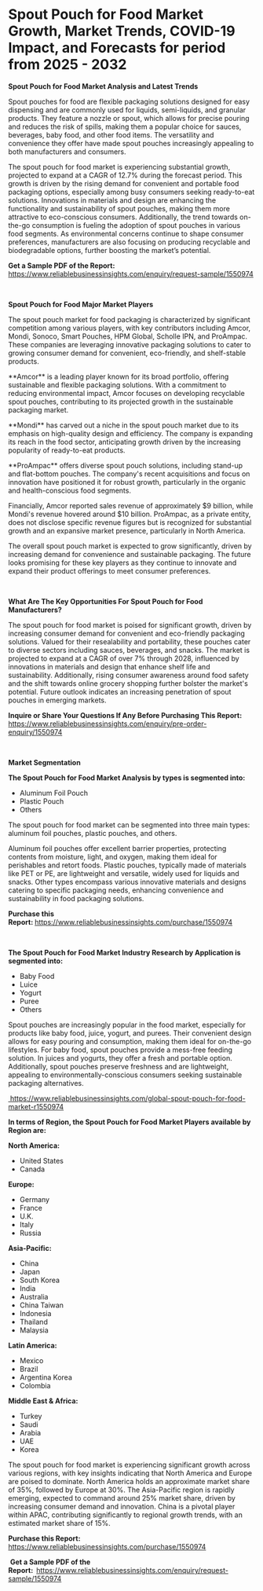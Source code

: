 <p><h1>Spout Pouch for Food Market Growth, Market Trends, COVID-19 Impact, and Forecasts for period from 2025 - 2032</h1></p><p><strong>Spout Pouch for Food Market Analysis and Latest Trends</strong></p>
<p><p>Spout pouches for food are flexible packaging solutions designed for easy dispensing and are commonly used for liquids, semi-liquids, and granular products. They feature a nozzle or spout, which allows for precise pouring and reduces the risk of spills, making them a popular choice for sauces, beverages, baby food, and other food items. The versatility and convenience they offer have made spout pouches increasingly appealing to both manufacturers and consumers.</p><p>The spout pouch for food market is experiencing substantial growth, projected to expand at a CAGR of 12.7% during the forecast period. This growth is driven by the rising demand for convenient and portable food packaging options, especially among busy consumers seeking ready-to-eat solutions. Innovations in materials and design are enhancing the functionality and sustainability of spout pouches, making them more attractive to eco-conscious consumers. Additionally, the trend towards on-the-go consumption is fueling the adoption of spout pouches in various food segments. As environmental concerns continue to shape consumer preferences, manufacturers are also focusing on producing recyclable and biodegradable options, further boosting the market’s potential.</p></p>
<p><strong>Get a Sample PDF of the Report:&nbsp;</strong> <a href="https://www.reliablebusinessinsights.com/enquiry/request-sample/1550974?utm_campaign=2925&utm_medium=2&utm_source=Github&utm_content=ia&utm_term=19042025&utm_id=spout-pouch-for-food">https://www.reliablebusinessinsights.com/enquiry/request-sample/1550974</a></p>
<p>&nbsp;</p>
<p><strong>Spout Pouch for Food Major Market Players</strong></p>
<p><p>The spout pouch market for food packaging is characterized by significant competition among various players, with key contributors including Amcor, Mondi, Sonoco, Smart Pouches, HPM Global, Scholle IPN, and ProAmpac. These companies are leveraging innovative packaging solutions to cater to growing consumer demand for convenient, eco-friendly, and shelf-stable products.</p><p>**Amcor** is a leading player known for its broad portfolio, offering sustainable and flexible packaging solutions. With a commitment to reducing environmental impact, Amcor focuses on developing recyclable spout pouches, contributing to its projected growth in the sustainable packaging market.</p><p>**Mondi** has carved out a niche in the spout pouch market due to its emphasis on high-quality design and efficiency. The company is expanding its reach in the food sector, anticipating growth driven by the increasing popularity of ready-to-eat products.</p><p>**ProAmpac** offers diverse spout pouch solutions, including stand-up and flat-bottom pouches. The company's recent acquisitions and focus on innovation have positioned it for robust growth, particularly in the organic and health-conscious food segments.</p><p>Financially, Amcor reported sales revenue of approximately $9 billion, while Mondi's revenue hovered around $10 billion. ProAmpac, as a private entity, does not disclose specific revenue figures but is recognized for substantial growth and an expansive market presence, particularly in North America.</p><p>The overall spout pouch market is expected to grow significantly, driven by increasing demand for convenience and sustainable packaging. The future looks promising for these key players as they continue to innovate and expand their product offerings to meet consumer preferences.</p></p>
<p>&nbsp;</p>
<p><strong>What Are The Key Opportunities For Spout Pouch for Food Manufacturers?</strong></p>
<p><p>The spout pouch for food market is poised for significant growth, driven by increasing consumer demand for convenient and eco-friendly packaging solutions. Valued for their resealability and portability, these pouches cater to diverse sectors including sauces, beverages, and snacks. The market is projected to expand at a CAGR of over 7% through 2028, influenced by innovations in materials and design that enhance shelf life and sustainability. Additionally, rising consumer awareness around food safety and the shift towards online grocery shopping further bolster the market's potential. Future outlook indicates an increasing penetration of spout pouches in emerging markets.</p></p>
<p><strong>Inquire or Share Your Questions If Any Before Purchasing This Report:</strong> <a href="https://www.reliablebusinessinsights.com/enquiry/pre-order-enquiry/1550974?utm_campaign=2925&utm_medium=2&utm_source=Github&utm_content=ia&utm_term=19042025&utm_id=spout-pouch-for-food">https://www.reliablebusinessinsights.com/enquiry/pre-order-enquiry/1550974</a></p>
<p>&nbsp;</p>
<p><strong>Market Segmentation</strong></p>
<p><strong>The Spout Pouch for Food Market Analysis by types is segmented into:</strong></p>
<p><ul><li>Aluminum Foil Pouch</li><li>Plastic Pouch</li><li>Others</li></ul></p>
<p><p>The spout pouch for food market can be segmented into three main types: aluminum foil pouches, plastic pouches, and others. </p><p>Aluminum foil pouches offer excellent barrier properties, protecting contents from moisture, light, and oxygen, making them ideal for perishables and retort foods. Plastic pouches, typically made of materials like PET or PE, are lightweight and versatile, widely used for liquids and snacks. Other types encompass various innovative materials and designs catering to specific packaging needs, enhancing convenience and sustainability in food packaging solutions.</p></p>
<p><strong>Purchase this Report:&nbsp;</strong><a href="https://www.reliablebusinessinsights.com/purchase/1550974?utm_campaign=2925&utm_medium=2&utm_source=Github&utm_content=ia&utm_term=19042025&utm_id=spout-pouch-for-food">https://www.reliablebusinessinsights.com/purchase/1550974</a></p>
<p>&nbsp;</p>
<p><strong>The Spout Pouch for Food Market Industry Research by Application is segmented into:</strong></p>
<p><ul><li>Baby Food</li><li>Luice</li><li>Yogurt</li><li>Puree</li><li>Others</li></ul></p>
<p><p>Spout pouches are increasingly popular in the food market, especially for products like baby food, juice, yogurt, and purees. Their convenient design allows for easy pouring and consumption, making them ideal for on-the-go lifestyles. For baby food, spout pouches provide a mess-free feeding solution. In juices and yogurts, they offer a fresh and portable option. Additionally, spout pouches preserve freshness and are lightweight, appealing to environmentally-conscious consumers seeking sustainable packaging alternatives.</p></p>
<p><a href="https://www.reliablebusinessinsights.com/global-spout-pouch-for-food-market-r1550974?utm_campaign=2925&utm_medium=2&utm_source=Github&utm_content=ia&utm_term=19042025&utm_id=spout-pouch-for-food">&nbsp;https://www.reliablebusinessinsights.com/global-spout-pouch-for-food-market-r1550974</a></p>
<p><strong>In terms of Region, the Spout Pouch for Food Market Players available by Region are:</strong></p>
<p>
    <p> <strong> North America: </strong>
        <ul>
            <li>United States</li>
            <li>Canada</li>
        </ul>
        </p> 
    <p> <strong> Europe: </strong>
        <ul>
            <li>Germany</li>
            <li>France</li>
            <li>U.K.</li>
            <li>Italy</li>
            <li>Russia</li>
        </ul>
        </p> 
    <p> <strong> Asia-Pacific: </strong>
        <ul>
            <li>China</li>
            <li>Japan</li>
            <li>South Korea</li>
            <li>India</li>
            <li>Australia</li>
            <li>China Taiwan</li>
            <li>Indonesia</li>
            <li>Thailand</li>
            <li>Malaysia</li>
        </ul>
        </p> 
    <p> <strong> Latin America: </strong>
        <ul>
            <li>Mexico</li>
            <li>Brazil</li>
            <li>Argentina Korea</li>
            <li>Colombia</li>
        </ul>
        </p> 
    <p> <strong> Middle East & Africa: </strong>
        <ul>
            <li>Turkey</li>
            <li>Saudi</li>
            <li>Arabia</li>
            <li>UAE</li>
            <li>Korea</li>
        </ul>
    </p>
    </p>
<p><p>The spout pouch for food market is experiencing significant growth across various regions, with key insights indicating that North America and Europe are poised to dominate. North America holds an approximate market share of 35%, followed by Europe at 30%. The Asia-Pacific region is rapidly emerging, expected to command around 25% market share, driven by increasing consumer demand and innovation. China is a pivotal player within APAC, contributing significantly to regional growth trends, with an estimated market share of 15%.</p></p>
<p><strong>Purchase this Report: </strong><a href="https://www.reliablebusinessinsights.com/purchase/1550974?utm_campaign=2925&utm_medium=2&utm_source=Github&utm_content=ia&utm_term=19042025&utm_id=spout-pouch-for-food">https://www.reliablebusinessinsights.com/purchase/1550974</a></p>
<p>&nbsp;<strong>Get a Sample PDF of the Report:&nbsp;&nbsp;</strong><a href="https://www.reliablebusinessinsights.com/enquiry/request-sample/1550974?utm_campaign=2925&utm_medium=2&utm_source=Github&utm_content=ia&utm_term=19042025&utm_id=spout-pouch-for-food">https://www.reliablebusinessinsights.com/enquiry/request-sample/1550974</a></p>
<p><strong></strong></p>
<p><p></p><p></p><p></p></p>